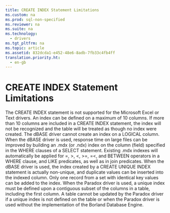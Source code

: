 ```yaml
---
title: CREATE INDEX Statement Limitations
ms.custom: na
ms.prod: sql-non-specified
ms.reviewer: na
ms.suite: na
ms.technology: 
  - drivers
ms.tgt_pltfrm: na
ms.topic: article
ms.assetid: 832dcda1-e452-48e6-8adb-7fb33c4fb4ff
translation.priority.ht: 
  - en-gb
---
```

# CREATE INDEX Statement Limitations
<?xml version="1.0" encoding="utf-8"?>
<developerConceptualDocument xmlns="http://ddue.schemas.microsoft.com/authoring/2003/5" xmlns:xlink="http://www.w3.org/1999/xlink" xmlns:xsi="http://www.w3.org/2001/XMLSchema-instance" xsi:schemaLocation="http://ddue.schemas.microsoft.com/authoring/2003/5 http://dduestorage.blob.core.windows.net/ddueschema/developer.xsd">
  <introduction>
    <para>The CREATE INDEX statement is not supported for the Microsoft Excel or Text drivers.</para>
    <para>An index can be defined on a maximum of 10 columns. If more than 10 columns are included in a CREATE INDEX statement, the index will not be recognized and the table will be treated as though no index were created. </para>
    <para>The dBASE driver cannot create an index on a LOGICAL column.</para>
    <para>When the dBASE driver is used, response time on large files can be improved by building an .mdx (or .ndx) index on the column (field) specified in the WHERE clauses of a SELECT statement. Existing .mdx indexes will automatically be applied for =, &gt;, &lt;, &gt;=, =&lt;, and BETWEEN operators in a WHERE clause, and LIKE predicates, as well as in join predicates.</para>
    <para>When the dBASE driver is used, the index created by a CREATE UNIQUE INDEX statement is actually non-unique, and duplicate values can be inserted into the indexed column. Only one record from a set with identical key values can be added to the index.</para>
    <para>When the Paradox driver is used, a unique index must be defined upon a contiguous subset of the columns in a table, including the first column. A table cannot be updated by the Paradox driver if a unique index is not defined on the table or when the Paradox driver is used without the implementation of the Borland Database Engine.</para>
  </introduction>
  <relatedTopics />
</developerConceptualDocument>